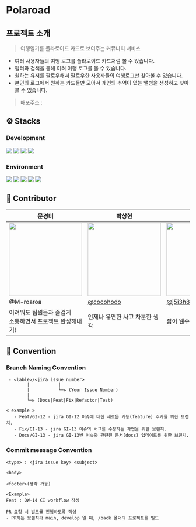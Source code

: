# Polaroad

## 프로젝트 소개

> 여행일기를 폴라로이드 카드로 보여주는 커뮤니티 서비스

- 여러 사용자들의 여행 로그를 폴라로이드 카드처럼 볼 수 있습니다.
- 필터와 검색을 통해 여러 여행 로그를 볼 수 있습니다.
- 원하는 유저를 팔로우해서 팔로우한 사용자들의 여행로그만 찾아볼 수 있습니다.
- 본인의 로그에서 원하는 카드들만 모아서 개인의 추억이 있는 앨범을 생성하고 찾아볼 수 있습니다.

> 배포주소 :

## ⚙ Stacks

### Development

<img src="https://img.shields.io/badge/spring-000000.svg?style=for-the-badge&logo=spring&logoColor=#6DB33F"/> <img src="https://img.shields.io/badge/Spring Boot-000000.svg?style=for-the-badge&logo=Spring Boot&logoColor=#6DB33F"/> <img src="https://img.shields.io/badge/springsecurity-000000.svg?style=for-the-badge&logo=springsecurity&logoColor=#6DB33F"/> <img src="https://img.shields.io/badge/mysql-FFFFFF.svg?style=for-the-badge&logo=mysql&logoColor=#4479A1"/>

### Environment

<img src="https://img.shields.io/badge/github-181717?style=for-the-badge&logo=github&logoColor=white"> <img src="https://img.shields.io/badge/git-F05032?style=for-the-badge&logo=git&logoColor=white"> <img src="https://img.shields.io/badge/intellijidea%20code-007ACC?style=for-the-badge&logo=intellijidea&logoColor=white"> <img src="https://img.shields.io/badge/jirasoftware-FFFFFF.svg?style=for-the-badge&logo=jirasoftware&logoColor=#0052CC"/> <img src="https://img.shields.io/badge/notion-000000.svg?style=for-the-badge&logo=notion&logoColor=#FFFFFF"/>

## 👤 Contributor

<table align=center>
    <thead>
        <tr >
            <th style="text-align:center;" >문경미</th>
            <th style="text-align:center;" >박상현</th>
            <th style="text-align:center;" >윤지호</th>
        </tr>
    </thead>
    <tbody>
        <tr>
         <td><img src="https://contrib.rocks/image?repo=M-roaroa/Netflix-clone" width="200px"/> </td>
            <td><img src="https://contrib.rocks/image?repo=cocohodo/algorithm" width="200px" /> </td>
            <td><img src="https://contrib.rocks/image?repo=j5i3h8o8/NETFLIX" width="200px" /> </td>
        </tr>
        <tr>
            <td><a href="https://github.com/M-roaroa"></a>@M-roaroa</td>
            <td><a href="https://github.com/cocohodo">@cocohodo</a></td>
            <td><a href="https://github.com/j5i3h8o8">@j5i3h8o8</a></td>
        </tr>
        <tr>
              <td>어려워도 팀원들과 즐겁게 <br> 소통하면서 프로젝트 완성해내기!</td>
            <td>언제나 유연한 사고 차분한 생각</td>
            <td>잠이 웬수</td>
        </tr>
    </tbody>
</table>

## 🤝 Convention

### Branch Naming Convention

```
 - <lable>/<jira issue number>
        |           |
        |           └─⫸ (Your Issue Number)
        |
        └─⫸ (Docs|Feat|Fix|Refactor|Test)
```

```
< example >
   - Feat/GI-12 - jira GI-12 이슈에 대한 새로운 기능(feature) 추가를 위한 브랜치.
   - Fix/GI-13 - jira GI-13 이슈의 버그를 수정하는 작업을 위한 브랜치.
   - Docs/GI-13 - jira GI-13번 이슈와 관련된 문서(docs) 업데이트를 위한 브랜치.
```

### Commit message Convention

```
<type> : <jira issue key> <subject>

<body>

<footer>(생략 가능)
```

```
<Example>
Feat : OW-14 CI workflow 작성

PR 요청 시 빌드를 진행하도록 작성
- PR하는 브랜치가 main, develop 일 때, /back 폴더의 프로젝트를 빌드
```
